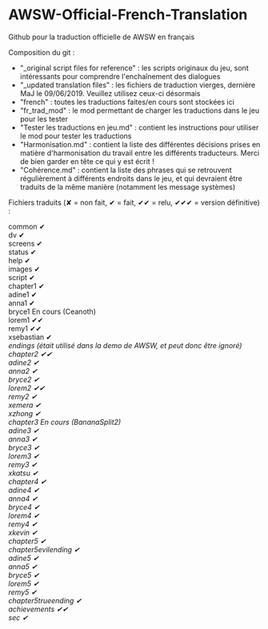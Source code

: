 # AWSW-Official-French-Translation
Github pour la traduction officielle de AWSW en français

Composition du git :<br/>
- "_original script files for reference" : les scripts originaux du jeu, sont intéressants pour comprendre l'enchaînement des dialogues
- "_updated translation files" : les fichiers de traduction vierges, dernière MaJ le 09/06/2019. Veuillez utilisez ceux-ci désormais
- "french" : toutes les traductions faites/en cours sont stockées ici
- "fr_trad_mod" : le mod permettant de charger les traductions dans le jeu pour les tester
- "Tester les traductions en jeu.md" : contient les instructions pour utiliser le mod pour tester les traductions
- "Harmonisation.md" : contient la liste des différentes décisions prises en matière d'harmonisation du travail entre les différents traducteurs. Merci de bien garder en tête ce qui y est écrit !
- "Cohérence.md" : contient la liste des phrases qui se retrouvent régulièrement à différents endroits dans le jeu, et qui devraient être traduits de la même manière (notamment les message systèmes)

Fichiers traduits (✘ = non fait, ✔ = fait, ✔✔ = relu, ✔✔✔ = version définitive) :

common ✔<br/>
dv ✔<br/>
screens ✔<br/>
status ✔<br/>
help ✔<br/>
images ✔<br/>
script ✔<br/>
chapter1 ✔<br/>
adine1 ✔<br/>
anna1 ✔<br/>
bryce1 En cours (Ceanoth)<br/>
lorem1 ✔✔<br/>
remy1 ✔✔<br/>
xsebastian ✔<br/>
<i>endings (était utilisé dans la demo de AWSW, et peut donc être ignoré)<i/><br/>
chapter2 ✔✔<br/>
adine2 ✔<br/>
anna2 ✔<br/>
bryce2 ✔<br/>
lorem2 ✔✔<br/>
remy2 ✔<br/>
xemera ✔<br/>
xzhong ✔<br/>
chapter3 En cours (BananaSplit2)<br/>
adine3 ✔<br/>
anna3 ✔<br/>
bryce3 ✔<br/>
lorem3 ✔<br/>
remy3 ✔<br/>
xkatsu ✔<br/>
chapter4 ✔<br/>
adine4 ✔<br/>
anna4 ✔<br/>
bryce4 ✔<br/>
lorem4 ✔<br/>
remy4 ✔<br/>
xkevin ✔<br/>
chapter5 ✔<br/>
chapter5evilending ✔<br/>
adine5 ✔<br/>
anna5 ✔<br/>
bryce5 ✔<br/>
lorem5 ✔<br/>
remy5 ✔<br/>
chapter5trueending ✔<br/>
achievements ✔✔<br/>
sec ✔<br/>
